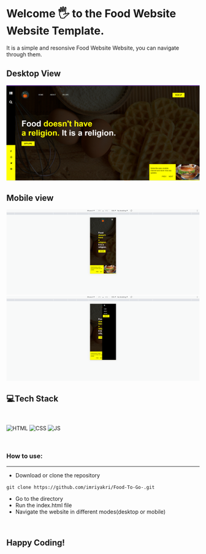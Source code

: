 # Welcome 🖐 to the Food Website Website Template.
It is a simple and resonsive Food Website Website, you can navigate through them.

## Desktop View
![Default View](/images/main.png)

## Mobile view
![Mobile View](/images/mobiles1.png)
![Mobile View](/images/mobiles2.png)


## 💻Tech Stack
<br>

![HTML](https://img.shields.io/badge/html5%20-%23E34F26.svg?&style=for-the-badge&logo=html5&logoColor=white)
![CSS](https://img.shields.io/badge/css3%20-%231572B6.svg?&style=for-the-badge&logo=css3&logoColor=white)
![JS](https://img.shields.io/badge/javascript%20-%23323330.svg?&style=for-the-badge&logo=javascript&logoColor=%23F7DF1E)

<br>

### How to use:

---

- Download or clone the repository

```
git clone https://github.com/imriyakri/Food-To-Go-.git
```

- Go to the directory
- Run the index.html file
- Navigate the website in different modes(desktop or mobile)

<br>

## Happy Coding!
